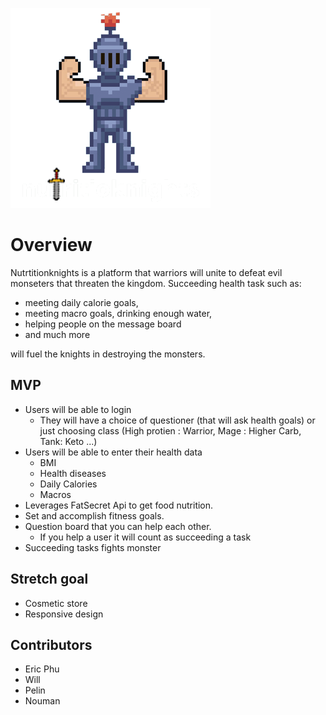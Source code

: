 

![](img/logo.png)

# Overview

Nutrtitionknights is a platform that warriors will unite to defeat evil monseters that threaten the kingdom.
Succeeding health task such as: 
- meeting daily calorie goals, 
- meeting macro goals, drinking enough water, 
- helping people on the message board
- and much more

will fuel the knights in destroying the monsters.

## MVP

- Users will be able to login
  - They will have a choice of questioner (that will ask health goals) or just choosing class (High protien : Warrior, Mage : Higher Carb, Tank: Keto ...)
- Users will be able to enter their health data
  - BMI
  - Health diseases
  - Daily Calories
  - Macros
- Leverages FatSecret Api to get food nutrition.
- Set and accomplish fitness goals.
- Question board that you can help each other.
  - If you help a user it will count as succeeding a task
- Succeeding tasks fights monster

## Stretch goal
- Cosmetic store
- Responsive design

## Contributors
- Eric Phu
- Will
- Pelin
- Nouman

